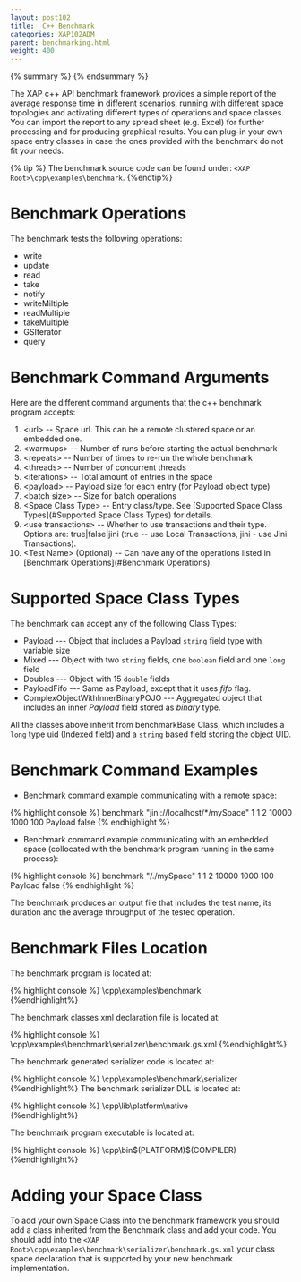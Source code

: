```yaml
---
layout: post102
title:  C++ Benchmark
categories: XAP102ADM
parent: benchmarking.html
weight: 400
---
```


{% summary %} {% endsummary %}


The XAP c++ API benchmark framework provides a simple report of the average response time in different scenarios, running with different space topologies and activating different types of operations and space classes.
You can import the report to any spread sheet (e.g. Excel) for further processing and for producing graphical results.
You can plug-in your own space entry classes in case the ones provided with the benchmark do not fit your needs.

{% tip %}
The benchmark source code can be found under: `<XAP Root>\cpp\examples\benchmark`.
{%endtip%}

# Benchmark Operations

The benchmark tests the following operations:

- write
- update
- read
- take
- notify
- writeMiltiple
- readMultiple
- takeMultiple
- GSIterator
- query

# Benchmark Command Arguments

Here are the different command arguments that the c++ benchmark program accepts:

1. \<url\> -- Space url. This can be a remote clustered space or an embedded one.
2. \<warmups\> -- Number of runs before starting the actual benchmark
3. \<repeats\> -- Number of times to re-run the whole benchmark
4. \<threads\> -- Number of concurrent threads
5. \<iterations\> -- Total amount of entries in the space
6. \<payload\> -- Payload size for each entry (for Payload object type)
7. \<batch size\> -- Size for batch operations
8. \<Space Class Type\> -- Entry class/type. See [Supported Space Class Types](#Supported Space Class Types) for details.
9. \<use transactions\> -- Whether to use transactions and their type. Options are: true\|false\|jini (true -- use Local Transactions, jini - use Jini Transactions).
10. \<Test Name\> (Optional) -- Can have any of the operations listed in [Benchmark Operations](#Benchmark Operations).


# Supported Space Class Types

The benchmark can accept any of the following Class Types:

- Payload --- Object that includes a Payload `string` field type with variable size
- Mixed --- Object with two `string` fields, one `boolean` field and one `long` field
- Doubles --- Object with 15 `double` fields
- PayloadFifo --- Same as Payload, except that it uses _fifo_ flag.
- ComplexObjectWithInnerBinaryPOJO --- Aggregated object that includes an inner _Payload_ field stored as _binary_ type.

All the classes above inherit from benchmarkBase Class, which includes a `long` type uid (Indexed field) and a `string` based field storing the object UID.

# Benchmark Command Examples

- Benchmark command example communicating with a remote space:

{% highlight console %}
benchmark "jini://localhost/*/mySpace" 1 1 2 10000 1000 100 Payload false
{% endhighlight %}

- Benchmark command example communicating with an embedded space (collocated with the benchmark program running in the same process):

{% highlight console %}
benchmark "/./mySpace" 1 1 2 10000 1000 100 Payload false
{% endhighlight %}

The benchmark produces an output file that includes the test name, its duration and the average throughput of the tested operation.

# Benchmark Files Location

The benchmark program is located at:

{% highlight console %}
<XAP Root>\cpp\examples\benchmark\
{%endhighlight%}

The benchmark classes xml declaration file is located at:

{% highlight console %}
<XAP Root>\cpp\examples\benchmark\serializer\benchmark.gs.xml
{%endhighlight%}

The benchmark generated serializer code is located at:

{% highlight console %}
<XAP Root>\cpp\examples\benchmark\serializer\
{%endhighlight%}
The benchmark serializer DLL is located at:

{% highlight console %}
<XAP Root>\cpp\lib\platform\native\
{%endhighlight%}

The benchmark program executable is located at:

{% highlight console %}
<XAP Root>\cpp\bin\$(PLATFORM)\$(COMPILER)\
{%endhighlight%}
# Adding your Space Class

To add your own Space Class into the benchmark framework you should add a class inherited from the Benchmark class and add your code.
You should add into the `<XAP Root>\cpp\examples\benchmark\serializer\benchmark.gs.xml` your class space declaration that is supported by your new benchmark implementation.
